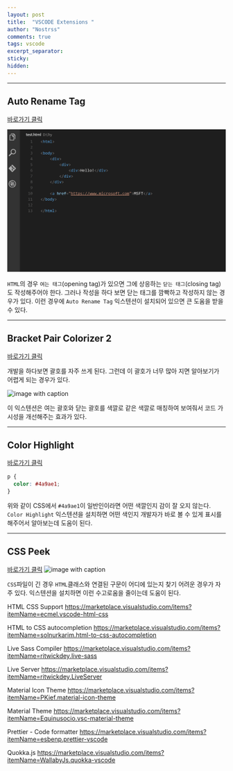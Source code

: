 ```yaml
---
layout: post
title:  "VSCODE Extensions "
author: "Nostrss"
comments: true
tags: vscode
excerpt_separator: 
sticky: 
hidden: 
---
```

<hr>

## Auto Rename Tag
[바로가기 클릭](https://marketplace.visualstudio.com/items?itemName=formulahendry.auto-rename-tag) 

![image with caption](../assets/image/auto_rename_tag.gif "Auto Rename Tag")

`HTML`의 경우 `여는 태그`(opening tag)가 있으면 그에 상응하는 `닫는 태그`(closing tag)도 작성해주어야 한다. 그러나 작성을 하다 보면 닫는 태그를 깜빡하고 작성하지 않는 경우가 있다. 이런 경우에 `Auto Rename Tag` 익스텐션이 설치되어 있으면 큰 도움을 받을 수 있다. 

<hr>

## Bracket Pair Colorizer 2
[바로가기 클릭](https://marketplace.visualstudio.com/items?itemName=CoenraadS.bracket-pair-colorizer-2)

개발을 하다보면 괄호를 자주 쓰게 된다. 그런데 이 괄호가 너무 많아 지면 알아보기가 어렵게 되는 경우가 있다. 

![image with caption](https://github.com/CoenraadS/Bracket-Pair-Colorizer-2/raw/HEAD/images/forceUniqueOpeningColorDisabled.png "Bracket Pair Colorizer 2")

이 익스텐션은 여는 괄호와 닫는 괄호를 색깔로 같은 색깔로 매칭하여 보여줘서 코드 가시성을 개선해주는 효과가 있다.

<hr>

## Color Highlight
[바로가기 클릭](https://marketplace.visualstudio.com/items?itemName=naumovs.color-highlight)


```css
p {
  color: #4a9ae1;
}
```
위와 같이 CSS에서 `#4a9ae1`이 일반인이라면 어떤 색깔인지 감이 잘 오지 않는다. `Color Highlight` 익스텐션을 설치하면 어떤 색인지 개발자가 바로 볼 수 있게 표시를 해주어서 알아보는데 도움이 된다. 

<hr>

## CSS Peek
[바로가기 클릭](https://marketplace.visualstudio.com/items?itemName=pranaygp.vscode-css-peek)
![image with caption](https://github.com/pranaygp/vscode-css-peek/raw/master/readme/working.gif "CSS Peek")

`CSS`파일이 긴 경우 `HTML`클래스와 연결된 구문이 어디에 있는지 찾기 어려운 경우가 자주 있다. 익스텐션을 설치하면 이런 수고로움을 줄이는데 도움이 된다.



HTML CSS Support
https://marketplace.visualstudio.com/items?itemName=ecmel.vscode-html-css

HTML to CSS autocompletion
https://marketplace.visualstudio.com/items?itemName=solnurkarim.html-to-css-autocompletion

Live Sass Compiler
https://marketplace.visualstudio.com/items?itemName=ritwickdey.live-sass

Live Server
https://marketplace.visualstudio.com/items?itemName=ritwickdey.LiveServer

Material Icon Theme
https://marketplace.visualstudio.com/items?itemName=PKief.material-icon-theme

Material Theme
https://marketplace.visualstudio.com/items?itemName=Equinusocio.vsc-material-theme

Prettier - Code formatter
https://marketplace.visualstudio.com/items?itemName=esbenp.prettier-vscode

Quokka.js
https://marketplace.visualstudio.com/items?itemName=WallabyJs.quokka-vscode